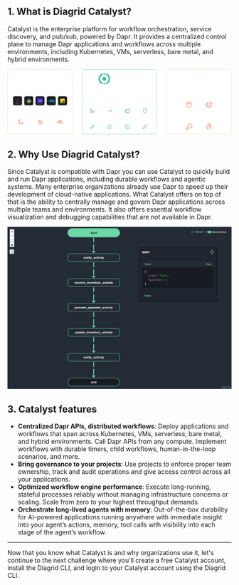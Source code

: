 ## 1. What is Diagrid Catalyst?

Catalyst is the enterprise platform for workflow orchestration, service discovery, and pub/sub, powered by Dapr. It provides a centralized control plane to manage Dapr applications and workflows across multiple environments, including Kubernetes, VMs, serverless, bare metal, and hybrid environments.

![Diagrid Catalyst](https://github.com/diagrid-labs/dapr-university-instruqt/blob/main/catalyst-101/1-what-is-catalyst/images/catalyst-diagram-horizontal.png?raw=true)

## 2. Why Use Diagrid Catalyst?

Since Catalyst is compatible with Dapr you can use Catalyst to quickly build and run Dapr applications, including durable workflows and agentic systems. Many enterprise organizations already use Dapr to speed up their development of cloud-native applications. What Catalyst offers on top of that is the ability to centrally manage and govern Dapr applications across multiple teams and environments. It also offers essential workflow visualization and debugging capabilities that are not available in Dapr.

![Catalyst Workflow](https://github.com/diagrid-labs/dapr-university-instruqt/blob/main/catalyst-101/1-what-is-catalyst/images/catalyst-workflow.png?raw=true)

## 3. Catalyst features

- **Centralized Dapr APIs, distributed workflows**: Deploy applications and workflows that span across Kubernetes, VMs, serverless, bare metal, and hybrid environments. Call Dapr APIs from any compute. Implement workflows with durable timers, child workflows, human-in-the-loop scenarios, and more.
- **Bring governance to your projects**: Use projects to enforce proper team ownership, track and audit operations and give access control across all your applications.
- **Optimized workflow engine performance**: Execute long-running, stateful processes reliably without managing infrastructure concerns or scaling. Scale from zero to your highest throughput demands. 
- **Orchestrate long-lived agents with memory**: Out-of-the-box durability for AI-powered applications running anywhere with immediate insight into your agent’s actions, memory, tool calls with visibility into each stage of the agent’s workflow.

---

Now that you know what Catalyst is and why organizations use it, let's continue to the next challenge where you'll create a free Catalyst account, install the Diagrid CLI, and login to your Catalyst account using the Diagrid CLI.

